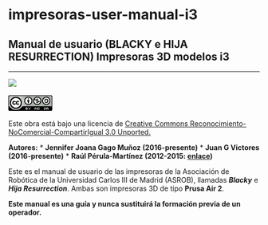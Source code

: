 # impresoras-user-manual-i3

## **Manual de usuario  (BLACKY e HIJA RESURRECTION)  Impresoras 3D modelos i3**



---

![](https://avatars1.githubusercontent.com/u/6586261?v=3&s=200)


![](cc.png)

Este obra está bajo una licencia de [Creative Commons Reconocimiento-NoComercial-CompartirIgual 3.0 Unported.
](http://creativecommons.org/licenses/by-nc-sa/3.0/deed.es_ES)

**Autores:** 
* 
**Jennifer Joana Gago Muñoz (2016-presente)**
* 
**Juan G Victores (2016-presente)**
* 
**Raúl Pérula-Martínez (2012-2015: [enlace](https://docs.google.com/document/d/1b7sLQl3vPjp7CNvayk5mEjHVgoPj9QuWfPiRglXKoq4/pub))**


Este es el manual de usuario de las impresoras de la Asociación de Robótica de la Universidad Carlos III de Madrid (ASROB), llamadas ***Blacky*** e ***Hija Resurrection***. Ambas son impresoras 3D de tipo **Prusa Air 2**.

**Este manual es una guía y nunca sustituirá la formación previa de un operador.**

